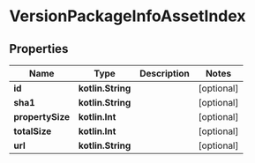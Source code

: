 
# VersionPackageInfoAssetIndex

## Properties
Name | Type | Description | Notes
------------ | ------------- | ------------- | -------------
**id** | **kotlin.String** |  |  [optional]
**sha1** | **kotlin.String** |  |  [optional]
**propertySize** | **kotlin.Int** |  |  [optional]
**totalSize** | **kotlin.Int** |  |  [optional]
**url** | **kotlin.String** |  |  [optional]



